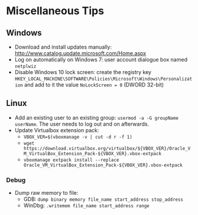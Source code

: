 # Miscellaneous Tips

## Windows

* Download and install updates manually: http://www.catalog.update.microsoft.com/Home.aspx
* Log on automatically on Windows 7: user account dialogue box named ```netplwiz```
* Disable Windows 10 lock screen: create the registry key ```HKEY_LOCAL_MACHINE\SOFTWARE\Policies\Microsoft\Windows\Personalization``` and add to it the value ```NoLockScreen = 0``` (DWORD 32-bit)

## Linux

* Add an existing user to an existing group: ```usermod -a -G groupName userName```. The user needs to log out and on afterwards.
* Update Virtualbox extension pack:
	* ```VBOX_VER=$(vboxmanage -v | cut -d r -f 1)```
	* ```wget https://download.virtualbox.org/virtualbox/${VBOX_VER}/Oracle_VM_VirtualBox_Extension_Pack-${VBOX_VER}.vbox-extpack```
	* ```vboxmanage extpack install --replace Oracle_VM_VirtualBox_Extension_Pack-${VBOX_VER}.vbox-extpack```

### Debug

* Dump raw memory to file: 
	* GDB: ```dump binary memory file_name start_address stop_address```
	* WinDbg: ```.writemem file_name start_address range```

